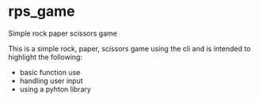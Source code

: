 # rps_game
Simple rock paper scissors game

This is a simple rock, paper, scissors game using the cli and is intended to highlight the following:
- basic function use
- handling user input
- using a pyhton library
